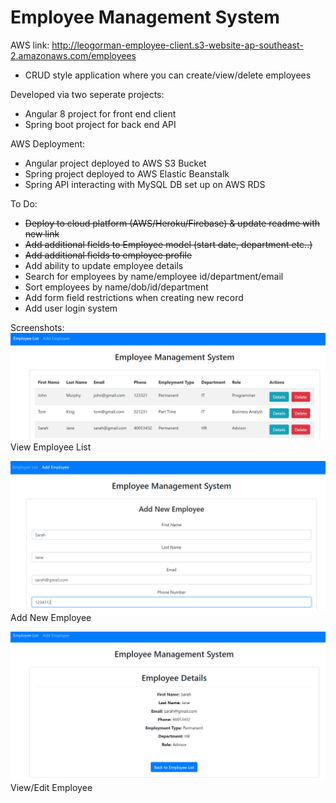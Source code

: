 # Employee Management System

AWS link: http://leogorman-employee-client.s3-website-ap-southeast-2.amazonaws.com/employees

- CRUD style application where you can create/view/delete employees

Developed via two seperate projects:
- Angular 8 project for front end client
- Spring boot project for back end API

AWS Deployment:
- Angular project deployed to AWS S3 Bucket
- Spring project deployed to AWS Elastic Beanstalk
- Spring API interacting with MySQL DB set up on AWS RDS 

To Do:
- ~~Deploy to cloud platform (AWS/Heroku/Firebase) & update readme with new link~~ 
- ~~Add additional fields to Employee model (start date, department etc..)~~
- ~~Add additional fields to employee profile~~
- Add ability to update employee details
- Search for employees by name/employee id/department/email
- Sort employees by name/dob/id/department
- Add form field restrictions when creating new record
- Add user login system


Screenshots:
![](screenshots/sc2.PNG)
View Employee List

![](screenshots/sc1.PNG)
Add New Employee

![](screenshots/sc3.PNG)
View/Edit Employee

